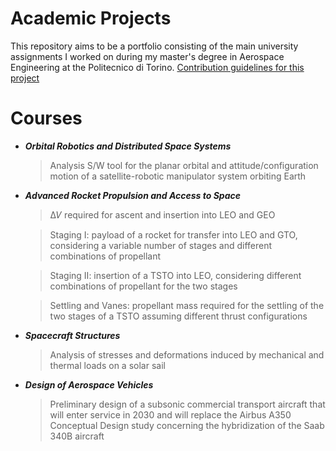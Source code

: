 # Academic Projects
This repository aims to be a portfolio consisting of the main university assignments I worked on during my master's degree in Aerospace Engineering at the Politecnico di Torino.
[Contribution guidelines for this project](/Orbital-Robotics-and-Distributed-Space-Systems)
# Courses
- ***Orbital Robotics and Distributed Space Systems***
  > Analysis S/W tool for the planar orbital and attitude/configuration motion of a satellite-robotic manipulator system orbiting Earth
- ***Advanced Rocket Propulsion and Access to Space***
  > ∆𝑉 required for ascent and insertion into LEO and GEO
  
  > Staging I: payload of a rocket for transfer into LEO and GTO, considering a variable number of stages and different combinations of propellant
  
  > Staging II: insertion of a TSTO into LEO, considering different combinations of propellant for the two stages
  
  > Settling and Vanes: propellant mass required for the settling of the two stages of a TSTO assuming different thrust configurations
- ***Spacecraft Structures***
  > Analysis of stresses and deformations induced by mechanical and thermal loads on a solar sail
- ***Design of Aerospace Vehicles***
  > Preliminary design of a subsonic commercial transport aircraft that will enter service in 2030 and will replace the Airbus A350
  > Conceptual Design study concerning the hybridization of the Saab 340B aircraft
